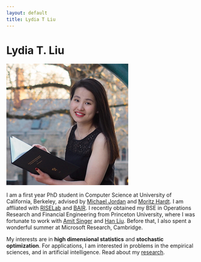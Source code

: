 ```yaml
---
layout: default
title: Lydia T Liu
---
```

	
	
# Lydia T. Liu #

<img src="img/web_prof.jpg" alt="Photo" class="leftside_image">

I am a first year PhD student in Computer Science at University of California, Berkeley, advised by [Michael Jordan](https://people.eecs.berkeley.edu/~jordan/) and [Moritz Hardt](http://www.moritzhardt.com/). I am affliated with [RISELab](http://rise.cs.berkeley.edu/) and [BAIR](http://bair.berkeley.edu/).
I recently obtained my BSE in Operations Research and Financial Engineering from Princeton University, where I was fortunate to work with [Amit Singer](https://web.math.princeton.edu/~amits/) and [Han Liu](https://www.princeton.edu/~hanliu/). Before that, I also spent a wonderful summer at Microsoft Research, Cambridge.


My interests are in __high dimensional statistics__ and __stochastic optimization__. For applications,
			I am interested in problems in the empirical sciences, and in artificial intelligence. Read about my
			[research](/projects/).
	<!--<p> I am sometimes a <a href="/writing">poet</a>.</p> -->
